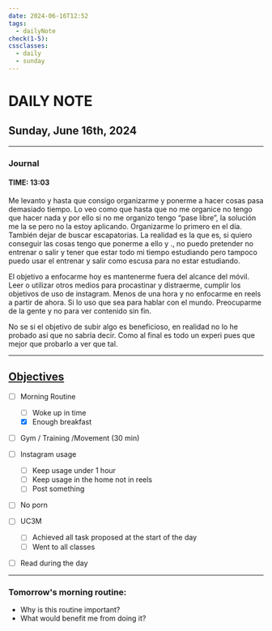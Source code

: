 ```yaml
---
date: 2024-06-16T12:52
tags:
  - dailyNote
check(1-5): 
cssclasses:
  - daily
  - sunday
---
```


# DAILY NOTE
## Sunday, June 16th, 2024

***
### Journal
#### TIME: 13:03
Me levanto y hasta que consigo organizarme y ponerme a hacer cosas pasa demasiado tiempo. Lo veo como que hasta que no me organice no tengo que hacer nada y por ello si no me organizo tengo “pase libre”, la solución me la se pero no la estoy aplicando. Organizarme lo primero en el día. También dejar de buscar escapatorias. La realidad es la que es, si quiero conseguir las cosas tengo que ponerme a ello y ., no puedo pretender no entrenar o salir  y tener que estar todo mi tiempo estudiando pero tampoco puedo usar el entrenar y salir como escusa para no estar estudiando. 

El objetivo a enfocarme hoy es mantenerme fuera del alcance del móvil. Leer o utilizar otros medios para procastinar y distraerme, cumplir los objetivos de uso de instagram. Menos de una hora y no enfocarme en reels a partir de ahora. Si lo uso que sea para hablar con el mundo. Preocuparme de la gente y no para ver contenido sin fin. 

No se si el objetivo de subir algo es beneficioso, en realidad no lo he probado así que no sabría decir. Como al final es todo un experi pues que mejor que probarlo a ver que tal. 


***

## [Objectives](Objectives%20from%20March%2023%20to%20September%2023%20)

- [ ] Morning Routine
	- [ ] Woke up in time
	- [x] Enough breakfast
- [ ] Gym / Training /Movement (30 min)

- [ ]  Instagram usage
	- [ ] Keep usage under 1 hour
	- [ ] Keep usage in the home not in reels
	- [ ] Post something

- [ ] No porn 

- [ ] UC3M
	- [ ] Achieved all task proposed at the start of the day
	- [ ] Went to all classes

- [ ] Read during the day


---
### Tomorrow's morning routine: 
+ Why is this routine important? 
+ What would benefit me from doing it?